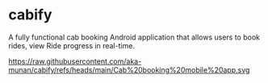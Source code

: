 # cabify
A fully functional cab booking Android application that allows users to book rides, view Ride progress in real-time.

https://raw.githubusercontent.com/aka-munan/cabify/refs/heads/main/Cab%20booking%20mobile%20app.svg
